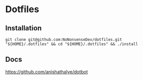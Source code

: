 # Dotfiles

## Installation

`git clone git@github.com:NoNonsenseDev/dotfiles.git "${HOME}/.dotfiles" && cd "${HOME}/.dotfiles" && ./install`

## Docs

https://github.com/anishathalye/dotbot
